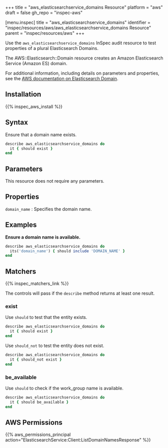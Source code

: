 +++
title = "aws_elasticsearchservice_domains Resource"
platform = "aws"
draft = false
gh_repo = "inspec-aws"

[menu.inspec]
title = "aws_elasticsearchservice_domains"
identifier = "inspec/resources/aws/aws_elasticsearchservice_domains Resource"
parent = "inspec/resources/aws"
+++

Use the `aws_elasticsearchservice_domains` InSpec audit resource to test properties of a plural Elasticsearch Domains.

The AWS::Elasticsearch::Domain resource creates an Amazon Elasticsearch Service (Amazon ES) domain.

For additional information, including details on parameters and properties, see the [AWS documentation on Elasticsearch Domain](https://docs.aws.amazon.com/AWSCloudFormation/latest/UserGuide/aws-resource-elasticsearch-domain.html).

## Installation

{{% inspec_aws_install %}}

## Syntax

Ensure that a domain name exists.

```ruby
describe aws_elasticsearchservice_domains do
  it { should exist }
end
```

## Parameters

This resource does not require any parameters.

## Properties

`domain_name`
: Specifies the domain name.

## Examples

**Ensure a domain name is available.**

```ruby
describe aws_elasticsearchservice_domains do
  its('domain_name') { should include 'DOMAIN_NAME' }
end
```

## Matchers

{{% inspec_matchers_link %}}

The controls will pass if the `describe` method returns at least one result.

### exist

Use `should` to test that the entity exists.

```ruby
describe aws_elasticsearchservice_domains do
  it { should exist }
end
```

Use `should_not` to test the entity does not exist.

```ruby
describe aws_elasticsearchservice_domains do
  it { should_not exist }
end
```

### be_available

Use `should` to check if the work_group name is available.

```ruby
describe aws_elasticsearchservice_domains do
  it { should be_available }
end
```

## AWS Permissions

{{% aws_permissions_principal action="ElasticsearchService:Client:ListDomainNamesResponse" %}}

